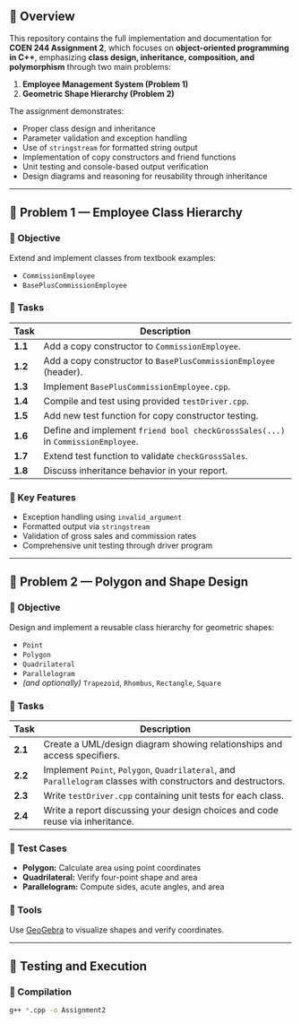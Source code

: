 ## 📘 Overview

This repository contains the full implementation and documentation for **COEN 244 Assignment 2**, which focuses on **object-oriented programming in C++**, emphasizing **class design, inheritance, composition, and polymorphism** through two main problems:

1. **Employee Management System (Problem 1)**
2. **Geometric Shape Hierarchy (Problem 2)**

The assignment demonstrates:
- Proper class design and inheritance  
- Parameter validation and exception handling  
- Use of `stringstream` for formatted string output  
- Implementation of copy constructors and friend functions  
- Unit testing and console-based output verification  
- Design diagrams and reasoning for reusability through inheritance  

---

## 🧩 Problem 1 — Employee Class Hierarchy

### 🔹 Objective
Extend and implement classes from textbook examples:
- `CommissionEmployee`
- `BasePlusCommissionEmployee`

### 🔹 Tasks
| Task | Description |
|------|--------------|
| **1.1** | Add a copy constructor to `CommissionEmployee`. |
| **1.2** | Add a copy constructor to `BasePlusCommissionEmployee` (header). |
| **1.3** | Implement `BasePlusCommissionEmployee.cpp`. |
| **1.4** | Compile and test using provided `testDriver.cpp`. |
| **1.5** | Add new test function for copy constructor testing. |
| **1.6** | Define and implement `friend bool checkGrossSales(...)` in `CommissionEmployee`. |
| **1.7** | Extend test function to validate `checkGrossSales`. |
| **1.8** | Discuss inheritance behavior in your report. |

### 🔹 Key Features
- Exception handling using `invalid_argument`  
- Formatted output via `stringstream`  
- Validation of gross sales and commission rates  
- Comprehensive unit testing through driver program  

---

## 🧮 Problem 2 — Polygon and Shape Design

### 🔹 Objective
Design and implement a reusable class hierarchy for geometric shapes:
- `Point`
- `Polygon`
- `Quadrilateral`
- `Parallelogram`
- *(and optionally)* `Trapezoid`, `Rhombus`, `Rectangle`, `Square`

### 🔹 Tasks
| Task | Description |
|------|--------------|
| **2.1** | Create a UML/design diagram showing relationships and access specifiers. |
| **2.2** | Implement `Point`, `Polygon`, `Quadrilateral`, and `Parallelogram` classes with constructors and destructors. |
| **2.3** | Write `testDriver.cpp` containing unit tests for each class. |
| **2.4** | Write a report discussing your design choices and code reuse via inheritance. |

### 🔹 Test Cases
- **Polygon:** Calculate area using point coordinates  
- **Quadrilateral:** Verify four-point shape and area  
- **Parallelogram:** Compute sides, acute angles, and area  

### 🔹 Tools
Use [GeoGebra](https://www.geogebra.org/calculator) to visualize shapes and verify coordinates.

---

## 🧪 Testing and Execution

### 🔧 Compilation
```bash
g++ *.cpp -o Assignment2
